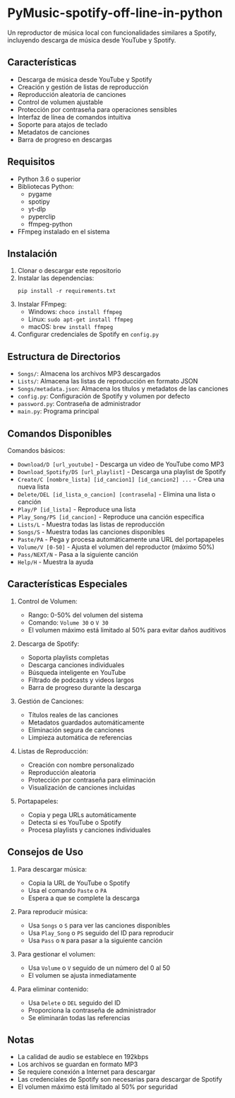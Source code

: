 # PyMusic-spotify-off-line-in-python
Un reproductor de música local con funcionalidades similares a Spotify, incluyendo descarga de música desde YouTube y Spotify.

Características
-------------
- Descarga de música desde YouTube y Spotify
- Creación y gestión de listas de reproducción
- Reproducción aleatoria de canciones
- Control de volumen ajustable
- Protección por contraseña para operaciones sensibles
- Interfaz de línea de comandos intuitiva
- Soporte para atajos de teclado
- Metadatos de canciones
- Barra de progreso en descargas

Requisitos
---------
- Python 3.6 o superior
- Bibliotecas Python:
  - pygame
  - spotipy
  - yt-dlp
  - pyperclip
  - ffmpeg-python
- FFmpeg instalado en el sistema

Instalación
----------
1. Clonar o descargar este repositorio
2. Instalar las dependencias:
   ```
   pip install -r requirements.txt
   ```
3. Instalar FFmpeg:
   - Windows: `choco install ffmpeg`
   - Linux: `sudo apt-get install ffmpeg`
   - macOS: `brew install ffmpeg`
4. Configurar credenciales de Spotify en `config.py`

Estructura de Directorios
-----------------------
- `Songs/`: Almacena los archivos MP3 descargados
- `Lists/`: Almacena las listas de reproducción en formato JSON
- `Songs/metadata.json`: Almacena los títulos y metadatos de las canciones
- `config.py`: Configuración de Spotify y volumen por defecto
- `password.py`: Contraseña de administrador
- `main.py`: Programa principal

Comandos Disponibles
------------------
Comandos básicos:
- `Download/D [url_youtube]` - Descarga un video de YouTube como MP3
- `Download_Spotify/DS [url_playlist]` - Descarga una playlist de Spotify
- `Create/C [nombre_lista] [id_cancion1] [id_cancion2] ...` - Crea una nueva lista
- `Delete/DEL [id_lista_o_cancion] [contraseña]` - Elimina una lista o canción
- `Play/P [id_lista]` - Reproduce una lista
- `Play_Song/PS [id_cancion]` - Reproduce una canción específica
- `Lists/L` - Muestra todas las listas de reproducción
- `Songs/S` - Muestra todas las canciones disponibles
- `Paste/PA` - Pega y procesa automáticamente una URL del portapapeles
- `Volume/V [0-50]` - Ajusta el volumen del reproductor (máximo 50%)
- `Pass/NEXT/N` - Pasa a la siguiente canción
- `Help/H` - Muestra la ayuda

Características Especiales
------------------------
1. Control de Volumen:
   - Rango: 0-50% del volumen del sistema
   - Comando: `Volume 30` o `V 30`
   - El volumen máximo está limitado al 50% para evitar daños auditivos

2. Descarga de Spotify:
   - Soporta playlists completas
   - Descarga canciones individuales
   - Búsqueda inteligente en YouTube
   - Filtrado de podcasts y videos largos
   - Barra de progreso durante la descarga

3. Gestión de Canciones:
   - Títulos reales de las canciones
   - Metadatos guardados automáticamente
   - Eliminación segura de canciones
   - Limpieza automática de referencias

4. Listas de Reproducción:
   - Creación con nombre personalizado
   - Reproducción aleatoria
   - Protección por contraseña para eliminación
   - Visualización de canciones incluidas

5. Portapapeles:
   - Copia y pega URLs automáticamente
   - Detecta si es YouTube o Spotify
   - Procesa playlists y canciones individuales

Consejos de Uso
-------------
1. Para descargar música:
   - Copia la URL de YouTube o Spotify
   - Usa el comando `Paste` o `PA`
   - Espera a que se complete la descarga

2. Para reproducir música:
   - Usa `Songs` o `S` para ver las canciones disponibles
   - Usa `Play_Song` o `PS` seguido del ID para reproducir
   - Usa `Pass` o `N` para pasar a la siguiente canción

3. Para gestionar el volumen:
   - Usa `Volume` o `V` seguido de un número del 0 al 50
   - El volumen se ajusta inmediatamente

4. Para eliminar contenido:
   - Usa `Delete` o `DEL` seguido del ID
   - Proporciona la contraseña de administrador
   - Se eliminarán todas las referencias

Notas
-----
- La calidad de audio se establece en 192kbps
- Los archivos se guardan en formato MP3
- Se requiere conexión a Internet para descargar
- Las credenciales de Spotify son necesarias para descargar de Spotify
- El volumen máximo está limitado al 50% por seguridad

